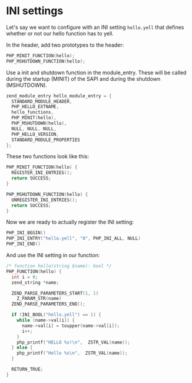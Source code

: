 # INI settings

Let's say we want to configure with an INI setting ```hello.yell``` that defines
whether or not our hello function has to yell.

In the header, add two prototypes to the header:

```c
PHP_MINIT_FUNCTION(hello);
PHP_MSHUTDOWN_FUNCTION(hello);
```

Use a init and shutdown function in the module_entry. These will be called
during the startup (MINIT) of the SAPI and during the shutdown (MSHUTDOWN).

```c
zend_module_entry hello_module_entry = {
  STANDARD_MODULE_HEADER,
  PHP_HELLO_EXTNAME,
  hello_functions,
  PHP_MINIT(hello),
  PHP_MSHUTDOWN(hello),
  NULL, NULL, NULL,
  PHP_HELLO_VERSION,
  STANDARD_MODULE_PROPERTIES
};
```

These two functions look like this:

```c
PHP_MINIT_FUNCTION(hello) {
  REGISTER_INI_ENTRIES();
  return SUCCESS;
}

PHP_MSHUTDOWN_FUNCTION(hello) {
  UNREGISTER_INI_ENTRIES();
  return SUCCESS;
}
```

Now we are ready to actually register the INI setting:

```c
PHP_INI_BEGIN()
PHP_INI_ENTRY("hello.yell", "0", PHP_INI_ALL, NULL)
PHP_INI_END()
```

And use the INI setting in our function:

```c
/* function hello(string $name): bool */
PHP_FUNCTION(hello) {
  int i = 0;
  zend_string *name;

  ZEND_PARSE_PARAMETERS_START(1, 1)
    Z_PARAM_STR(name)
  ZEND_PARSE_PARAMETERS_END();

  if (INI_BOOL("hello.yell") == 1) {
    while (name->val[i]) {
      name->val[i] = toupper(name->val[i]);
      i++;
    }
    php_printf("HELLO %s!\n",  ZSTR_VAL(name));
  } else {
    php_printf("Hello %s\n",  ZSTR_VAL(name));
  }

  RETURN_TRUE;
}
```
